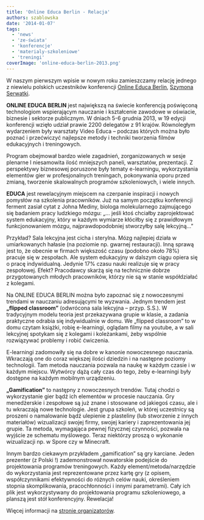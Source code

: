 ```yaml
---
title: 'Online Educa Berlin - Relacja'
authors: szablowska
date: '2014-01-07'
tags:
  - 'news'
  - 'ze-świata'
  - 'konferencje'
  - 'materialy-szkoleniowe'
  - 'treningi'
coverImage: 'online-educa-berlin-2013.png'
---
```


W naszym pierwszym wpisie w nowym roku zamieszczamy relację jednego z niewielu
polskich uczestników konferencji
[Online Educa Berlin](http://www.online-educa.com/),
[Szymona Serwatki](http://pl.linkedin.com/in/szymonserwatka/).

<!--truncate-->

**ONLINE EDUCA BERLIN** jest największą na świecie konferencją poświęconą
technologiom wspierającym nauczanie i kształcenie zawodowe w oświacie, biznesie
i sektorze publicznym. W dniach 5-6 grudnia 2013, w 19 edycji konferencji wzięło
udział prawie 2200 delegatów z 91 krajów. Równoległym wydarzeniem były warsztaty
Video Educa – podczas których można było poznać i przećwiczyć najlepsze metody i
techniki tworzenia filmów edukacyjnych i treningowych.

Program obejmował bardzo wiele zagadnień, zorganizowanych w sesje plenarne I
niesamowita ilość mniejszych paneli, warsztatów, prezentacji. Z perspektywy
biznesowej poruszone były tematy e-learningu, wykorzystania elementów gier w
profesjonalnych treningach, pokonywania oporu przed zmianą, tworzenie
skalowalnych programów szkoleniowych, i wiele innych.

**EDUCA** jest rewelacyjnym miejscem na czerpanie inspiracji i nowych pomysłów
na szkolenia pracowników. Już na samym początku konferencji ferment zasiał cytat
z Johna Mediny, biologa molekularnego zajmującego się badaniem pracy ludzkiego
mózgu: „… jeśli ktoś chciałby zaprojektować system edukacyjny, który w każdym
wymiarze kłóciłby się z prawidłowym funkcjonowaniem mózgu, najprawdopodobniej
stworzyłby salę lekcyjną...”

Przykład? Sala lekcyjna jest cicha i sterylna. Mózg najlepiej działa w
umiarkowanych hałasie (na poziomie np. gwarnej restauracji). Inną sprawą jest
to, że obecnie w firmach większość czasu (podobno około 78%) pracuje się w
zespołach. Ale system edukacyjny w dalszym ciągu opiera się o pracę
indywidualną. Jedynie 17% czasu nauki realizuje się w pracy zespołowej. Efekt?
Pracodawcy skarżą się na technicznie dobrze przygotowanych młodych pracowników,
którzy nie są w stanie współdziałać z kolegami.

Na ONLINE EDUCA BERLIN można było zapoznać się z nowoczesnymi trendami w
nauczaniu adresującymi te wyzwania. Jednym trendem jest **„flipped classroom”**
(odwrócona sala lekcyjna – przyp. S.S.). W tradycyjnym modelu teoria jest
przekazywana grupie w klasie, a zadania praktyczne odrabia się indywidualnie w
domu. We „flipped classroom” to w domu czytam książki, robię e-learningi,
oglądam filmy na youtube, a w sali lekcyjnej spotykam się z kolegami i
koleżankami, żeby wspólnie rozwiązywać problemy i robić ćwiczenia.

E-learningi zadomowiły się na dobre w kanonie nowoczesnego nauczania. Wkraczają
one do coraz większej ilości dziedzin i na następne poziomy technologii. Tam
metoda nauczania pozwala na naukę w każdym czasie i w każdym miejscu. Wytwórcy
dążą cały czas do tego, żeby e-learningi były dostępne na każdym mobilnym
urządzeniu.

**„Gamification”** to następny z nowoczesnych trendów. Tutaj chodzi o
wykorzystanie gier bądź ich elementów w procesie nauczania. Gry menedżerskie i
zespołowe są już znane i stosowane od jakiegoś czasu, ale i tu wkraczają nowe
technologie. Jest grupa szkoleń, w której uczestnicy są proszeni o namalowanie
bądź ulepienie z plasteliny (lub stworzenie z innych materiałów) wizualizacji
swojej firmy, swojej kariery i zaprezentowania jej grupie. Ta metoda, wymagająca
pewnej fizycznej czynności, pozwala na wyjście ze schematu myślowego. Teraz
niektórzy proszą o wykonanie wizualizacji np. w Spore czy w Minecraft.

Innym bardzo ciekawym przykładem „gamification” są gry karciane. Jeden prezenter
(z Polski !) zademonstrował nowatorskie podejście do projektowania programów
treningowych. Każdy element/metoda/narzędzie do wykorzystania jest
reprezentowane przez kartę gry (z opisem, współczynnikami efektywności do
różnych celów nauki, określeniem stopnia skomplikowania, pracochłonności i
innymi parametrami). Cały ich plik jest wykorzystywany do projektowania programu
szkoleniowego, a planszą jest stół konferencyjny. Rewelacja!

Więcej informacji na [stronie organizatorów](http://www.online-educa.com/).
